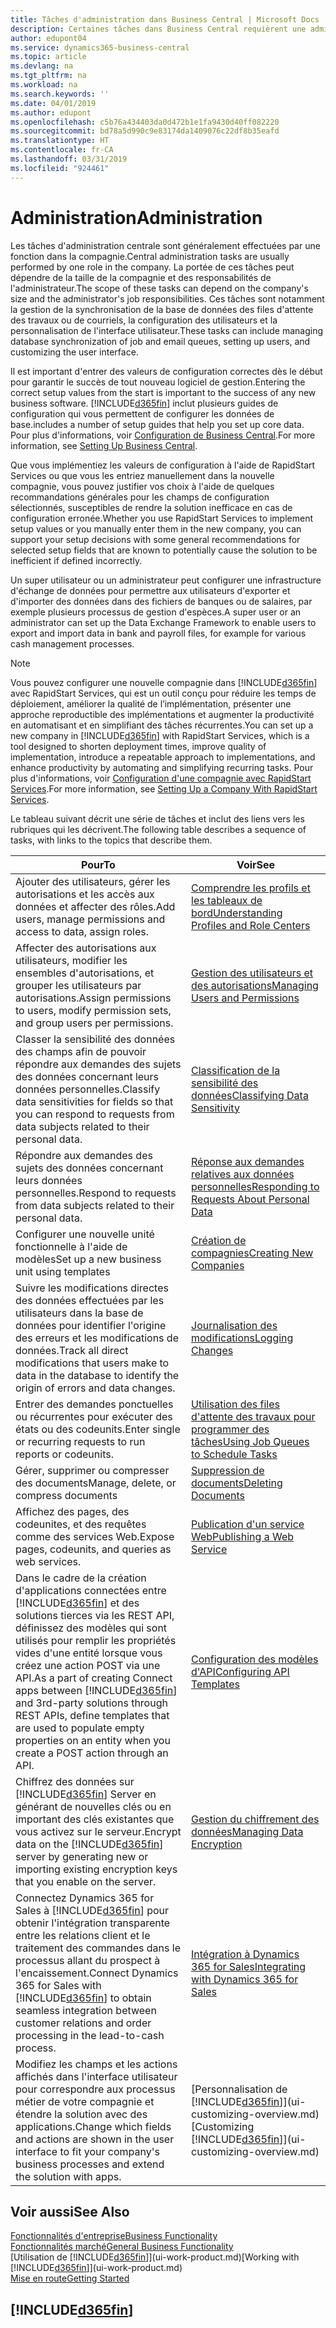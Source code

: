 ```yaml
---
title: Tâches d'administration dans Business Central | Microsoft Docs
description: Certaines tâches dans Business Central requièrent une administration centrale et une configuration. Découvrez quelles sont ces tâches et ce que vous devez faire.
author: edupont04
ms.service: dynamics365-business-central
ms.topic: article
ms.devlang: na
ms.tgt_pltfrm: na
ms.workload: na
ms.search.keywords: ''
ms.date: 04/01/2019
ms.author: edupont
ms.openlocfilehash: c5b76a434403da0d472b1e1fa9430d40ff082220
ms.sourcegitcommit: bd78a5d990c9e83174da1409076c22df8b35eafd
ms.translationtype: HT
ms.contentlocale: fr-CA
ms.lasthandoff: 03/31/2019
ms.locfileid: "924461"
---
```

# <a name="administration"></a><span data-ttu-id="8a479-104">Administration</span><span class="sxs-lookup"><span data-stu-id="8a479-104">Administration</span></span>
<span data-ttu-id="8a479-105">Les tâches d'administration centrale sont généralement effectuées par une fonction dans la compagnie.</span><span class="sxs-lookup"><span data-stu-id="8a479-105">Central administration tasks are usually performed by one role in the company.</span></span> <span data-ttu-id="8a479-106">La portée de ces tâches peut dépendre de la taille de la compagnie et des responsabilités de l'administrateur.</span><span class="sxs-lookup"><span data-stu-id="8a479-106">The scope of these tasks can depend on the company's size and the administrator's job responsibilities.</span></span> <span data-ttu-id="8a479-107">Ces tâches sont notamment la gestion de la synchronisation de la base de données des files d'attente des travaux ou de courriels, la configuration des utilisateurs et la personnalisation de l'interface utilisateur.</span><span class="sxs-lookup"><span data-stu-id="8a479-107">These tasks can include managing database synchronization of job and email queues, setting up users, and customizing the user interface.</span></span>  

<span data-ttu-id="8a479-108">Il est important d'entrer des valeurs de configuration correctes dès le début pour garantir le succès de tout nouveau logiciel de gestion.</span><span class="sxs-lookup"><span data-stu-id="8a479-108">Entering the correct setup values from the start is important to the success of any new business software.</span></span> [!INCLUDE[d365fin](includes/d365fin_md.md)] <span data-ttu-id="8a479-109">inclut plusieurs guides de configuration qui vous permettent de configurer les données de base.</span><span class="sxs-lookup"><span data-stu-id="8a479-109">includes a number of setup guides that help you set up core data.</span></span> <span data-ttu-id="8a479-110">Pour plus d'informations, voir [Configuration de Business Central](setup.md).</span><span class="sxs-lookup"><span data-stu-id="8a479-110">For more information, see [Setting Up Business Central](setup.md).</span></span>

<span data-ttu-id="8a479-111">Que vous implémentiez les valeurs de configuration à l'aide de RapidStart Services ou que vous les entriez manuellement dans la nouvelle compagnie, vous pouvez justifier vos choix à l'aide de quelques recommandations générales pour les champs de configuration sélectionnés, susceptibles de rendre la solution inefficace en cas de configuration erronée.</span><span class="sxs-lookup"><span data-stu-id="8a479-111">Whether you use RapidStart Services to implement setup values or you manually enter them in the new company, you can support your setup decisions with some general recommendations for selected setup fields that are known to potentially cause the solution to be inefficient if defined incorrectly.</span></span>  

<span data-ttu-id="8a479-112">Un super utilisateur ou un administrateur peut configurer une infrastructure d'échange de données pour permettre aux utilisateurs d'exporter et d'importer des données dans des fichiers de banques ou de salaires, par exemple plusieurs processus de gestion d'espèces.</span><span class="sxs-lookup"><span data-stu-id="8a479-112">A super user or an administrator can set up the Data Exchange Framework to enable users to export and import data in bank and payroll files, for example for various cash management processes.</span></span>

> [!NOTE]
> <span data-ttu-id="8a479-113">Vous pouvez configurer une nouvelle compagnie dans [!INCLUDE[d365fin](includes/d365fin_md.md)] avec RapidStart Services, qui est un outil conçu pour réduire les temps de déploiement, améliorer la qualité de l’implémentation, présenter une approche reproductible des implémentations et augmenter la productivité en automatisant et en simplifiant des tâches récurrentes.</span><span class="sxs-lookup"><span data-stu-id="8a479-113">You can set up a new company in [!INCLUDE[d365fin](includes/d365fin_md.md)] with RapidStart Services, which is a tool designed to shorten deployment times, improve quality of implementation, introduce a repeatable approach to implementations, and enhance productivity by automating and simplifying recurring tasks.</span></span> <span data-ttu-id="8a479-114">Pour plus d'informations, voir [Configuration d'une compagnie avec RapidStart Services](admin-set-up-a-company-with-rapidstart.md).</span><span class="sxs-lookup"><span data-stu-id="8a479-114">For more information, see [Setting Up a Company With RapidStart Services](admin-set-up-a-company-with-rapidstart.md).</span></span>

<span data-ttu-id="8a479-115">Le tableau suivant décrit une série de tâches et inclut des liens vers les rubriques qui les décrivent.</span><span class="sxs-lookup"><span data-stu-id="8a479-115">The following table describes a sequence of tasks, with links to the topics that describe them.</span></span>   

|<span data-ttu-id="8a479-116">**Pour**</span><span class="sxs-lookup"><span data-stu-id="8a479-116">**To**</span></span>|<span data-ttu-id="8a479-117">**Voir**</span><span class="sxs-lookup"><span data-stu-id="8a479-117">**See**</span></span>|  
|------------|-------------|  
|<span data-ttu-id="8a479-118">Ajouter des utilisateurs, gérer les autorisations et les accès aux données et affecter des rôles.</span><span class="sxs-lookup"><span data-stu-id="8a479-118">Add users, manage permissions and access to data, assign roles.</span></span>|[<span data-ttu-id="8a479-119">Comprendre les profils et les tableaux de bord</span><span class="sxs-lookup"><span data-stu-id="8a479-119">Understanding Profiles and Role Centers</span></span>](admin-users-profiles-roles.md)|  
|<span data-ttu-id="8a479-120">Affecter des autorisations aux utilisateurs, modifier les ensembles d'autorisations, et grouper les utilisateurs par autorisations.</span><span class="sxs-lookup"><span data-stu-id="8a479-120">Assign permissions to users, modify permission sets, and group users per permissions.</span></span>|[<span data-ttu-id="8a479-121">Gestion des utilisateurs et des autorisations</span><span class="sxs-lookup"><span data-stu-id="8a479-121">Managing Users and Permissions</span></span>](ui-how-users-permissions.md)|
|<span data-ttu-id="8a479-122">Classer la sensibilité des données des champs afin de pouvoir répondre aux demandes des sujets des données concernant leurs données personnelles.</span><span class="sxs-lookup"><span data-stu-id="8a479-122">Classify data sensitivities for fields so that you can respond to requests from data subjects related to their personal data.</span></span>|[<span data-ttu-id="8a479-123">Classification de la sensibilité des données</span><span class="sxs-lookup"><span data-stu-id="8a479-123">Classifying Data Sensitivity</span></span>](admin-classifying-data-sensitivity.md)|
|<span data-ttu-id="8a479-124">Répondre aux demandes des sujets des données concernant leurs données personnelles.</span><span class="sxs-lookup"><span data-stu-id="8a479-124">Respond to requests from data subjects related to their personal data.</span></span>|[<span data-ttu-id="8a479-125">Réponse aux demandes relatives aux données personnelles</span><span class="sxs-lookup"><span data-stu-id="8a479-125">Responding to Requests About Personal Data</span></span>](admin-responding-to-requests-about-personal-data.md)|
|<span data-ttu-id="8a479-126">Configurer une nouvelle unité fonctionnelle à l'aide de modèles</span><span class="sxs-lookup"><span data-stu-id="8a479-126">Set up a new business unit using templates</span></span>|[<span data-ttu-id="8a479-127">Création de compagnies</span><span class="sxs-lookup"><span data-stu-id="8a479-127">Creating New Companies</span></span>](about-new-company.md)|
|<span data-ttu-id="8a479-128">Suivre les modifications directes des données effectuées par les utilisateurs dans la base de données pour identifier l'origine des erreurs et les modifications de données.</span><span class="sxs-lookup"><span data-stu-id="8a479-128">Track all direct modifications that users make to data in the database to identify the origin of errors and data changes.</span></span>|[<span data-ttu-id="8a479-129">Journalisation des modifications</span><span class="sxs-lookup"><span data-stu-id="8a479-129">Logging Changes</span></span>](across-log-changes.md)|  
|<span data-ttu-id="8a479-130">Entrer des demandes ponctuelles ou récurrentes pour exécuter des états ou des codeunits.</span><span class="sxs-lookup"><span data-stu-id="8a479-130">Enter single or recurring requests to run reports or codeunits.</span></span>|[<span data-ttu-id="8a479-131">Utilisation des files d'attente des travaux pour programmer des tâches</span><span class="sxs-lookup"><span data-stu-id="8a479-131">Using Job Queues to Schedule Tasks</span></span>](admin-job-queues-schedule-tasks.md)|  
|<span data-ttu-id="8a479-132">Gérer, supprimer ou compresser des documents</span><span class="sxs-lookup"><span data-stu-id="8a479-132">Manage, delete, or compress documents</span></span>|[<span data-ttu-id="8a479-133">Suppression de documents</span><span class="sxs-lookup"><span data-stu-id="8a479-133">Deleting Documents</span></span>](admin-manage-documents.md)|  
|<span data-ttu-id="8a479-134">Affichez des pages, des codeunites, et des requêtes comme des services Web.</span><span class="sxs-lookup"><span data-stu-id="8a479-134">Expose pages, codeunits, and queries as web services.</span></span>|[<span data-ttu-id="8a479-135">Publication d'un service Web</span><span class="sxs-lookup"><span data-stu-id="8a479-135">Publishing a Web Service</span></span>](across-how-publish-web-service.md)|
|<span data-ttu-id="8a479-136">Dans le cadre de la création d'applications connectées entre [!INCLUDE[d365fin](includes/d365fin_md.md)] et des solutions tierces via les REST API, définissez des modèles qui sont utilisés pour remplir les propriétés vides d'une entité lorsque vous créez une action POST via une API.</span><span class="sxs-lookup"><span data-stu-id="8a479-136">As a part of creating Connect apps between [!INCLUDE[d365fin](includes/d365fin_md.md)] and 3rd-party solutions through REST APIs, define templates that are used to populate empty properties on an entity when you create a POST action through an API.</span></span>|[<span data-ttu-id="8a479-137">Configuration des modèles d'API</span><span class="sxs-lookup"><span data-stu-id="8a479-137">Configuring API Templates</span></span>](admin-configuring-api-template.md)|
|<span data-ttu-id="8a479-138">Chiffrez des données sur [!INCLUDE[d365fin](includes/d365fin_md.md)] Server en générant de nouvelles clés ou en important des clés existantes que vous activez sur le serveur.</span><span class="sxs-lookup"><span data-stu-id="8a479-138">Encrypt data on the [!INCLUDE[d365fin](includes/d365fin_md.md)] server by generating new or importing existing encryption keys that you enable on the server.</span></span>|[<span data-ttu-id="8a479-139">Gestion du chiffrement des données</span><span class="sxs-lookup"><span data-stu-id="8a479-139">Managing Data Encryption</span></span>](admin-manage-data-encryption.md)|
|<span data-ttu-id="8a479-140">Connectez Dynamics 365 for Sales à [!INCLUDE[d365fin](includes/d365fin_md.md)] pour obtenir l'intégration transparente entre les relations client et le traitement des commandes dans le processus allant du prospect à l'encaissement.</span><span class="sxs-lookup"><span data-stu-id="8a479-140">Connect Dynamics 365 for Sales with [!INCLUDE[d365fin](includes/d365fin_md.md)] to obtain seamless integration between customer relations and order processing in the lead-to-cash process.</span></span>|[<span data-ttu-id="8a479-141">Intégration à Dynamics 365 for Sales</span><span class="sxs-lookup"><span data-stu-id="8a479-141">Integrating with Dynamics 365 for Sales</span></span>](admin-prepare-dynamics-365-for-sales-for-integration.md)|
|<span data-ttu-id="8a479-142">Modifiez les champs et les actions affichés dans l'interface utilisateur pour correspondre aux processus métier de votre compagnie et étendre la solution avec des applications.</span><span class="sxs-lookup"><span data-stu-id="8a479-142">Change which fields and actions are shown in the user interface to fit your company's business processes and extend the solution with apps.</span></span>|<span data-ttu-id="8a479-143">[Personnalisation de [!INCLUDE[d365fin](includes/d365fin_md.md)]](ui-customizing-overview.md)</span><span class="sxs-lookup"><span data-stu-id="8a479-143">[Customizing [!INCLUDE[d365fin](includes/d365fin_md.md)]](ui-customizing-overview.md)</span></span>|

## <a name="see-also"></a><span data-ttu-id="8a479-144">Voir aussi</span><span class="sxs-lookup"><span data-stu-id="8a479-144">See Also</span></span>
[<span data-ttu-id="8a479-145">Fonctionnalités d'entreprise</span><span class="sxs-lookup"><span data-stu-id="8a479-145">Business Functionality</span></span>](across-business-functionality.md)  
[<span data-ttu-id="8a479-146">Fonctionnalités marché</span><span class="sxs-lookup"><span data-stu-id="8a479-146">General Business Functionality</span></span>](ui-across-business-areas.md)  
<span data-ttu-id="8a479-147">[Utilisation de [!INCLUDE[d365fin](includes/d365fin_md.md)]](ui-work-product.md)</span><span class="sxs-lookup"><span data-stu-id="8a479-147">[Working with [!INCLUDE[d365fin](includes/d365fin_md.md)]](ui-work-product.md)</span></span>  
[<span data-ttu-id="8a479-148">Mise en route</span><span class="sxs-lookup"><span data-stu-id="8a479-148">Getting Started</span></span>](product-get-started.md)    

## [!INCLUDE[d365fin](includes/free_trial_md.md)]  
